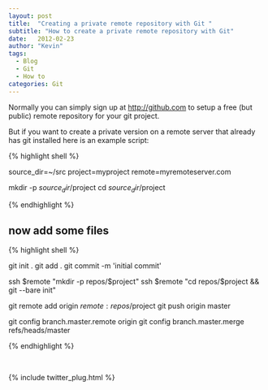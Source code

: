 ```yaml
---
layout: post
title:  "Creating a private remote repository with Git "
subtitle: "How to create a private remote repository with Git"
date:   2012-02-23
author: "Kevin"
tags:
  - Blog
  - Git
  - How to
categories: Git
---
```


Normally you can simply sign up at http://github.com to setup a free (but public) remote repository for your git project.

But if you want to create a private version on a remote server that already has git installed here is an example script:

{% highlight shell %}

source_dir=~/src
project=myproject
remote=myremoteserver.com

mkdir -p $source_dir/$project
cd $source_dir/$project

{% endhighlight %}

## now add some files

{% highlight shell %}

git init .
git add .
git commit -m 'initial commit'

ssh $remote "mkdir -p repos/$project"
ssh $remote "cd repos/$project &amp;&amp; git --bare init"

git remote add origin $remote:repos/$project
git push origin master

git config branch.master.remote origin
git config branch.master.merge refs/heads/master

{% endhighlight %}

<p>&nbsp;</p>

{% include twitter_plug.html %}
